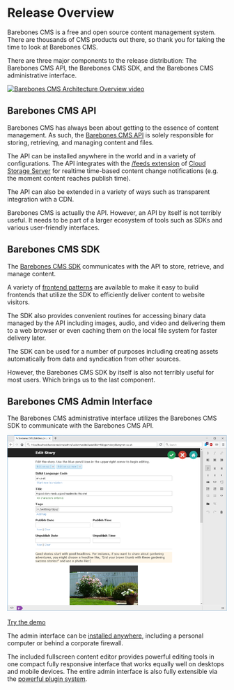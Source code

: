 Release Overview
================

Barebones CMS is a free and open source content management system.  There are thousands of CMS products out there, so thank you for taking the time to look at Barebones CMS.

There are three major components to the release distribution:  The Barebones CMS API, the Barebones CMS SDK, and the Barebones CMS administrative interface.

[![Barebones CMS Architecture Overview video](https://user-images.githubusercontent.com/1432111/41880502-399f51f8-7893-11e8-907d-18519c23c23c.png)](https://www.youtube.com/watch?v=uybGZ0V-tYY "Barebones CMS Architecture Overview")

Barebones CMS API
-----------------

Barebones CMS has always been about getting to the essence of content management.  As such, the [Barebones CMS API](https://github.com/cubiclesoft/barebones-cms-docs/blob/master/api.md) is solely responsible for storing, retrieving, and managing content and files.

The API can be installed anywhere in the world and in a variety of configurations.  The API integrates with the [/feeds extension](https://github.com/cubiclesoft/cloud-storage-server-ext-feeds) of [Cloud Storage Server](https://github.com/cubiclesoft/cloud-storage-server) for realtime time-based content change notifications (e.g. the moment content reaches publish time).

The API can also be extended in a variety of ways such as transparent integration with a CDN.

Barebones CMS is actually the API.  However, an API by itself is not terribly useful.  It needs to be part of a larger ecosystem of tools such as SDKs and various user-friendly interfaces.

Barebones CMS SDK
-----------------

The [Barebones CMS SDK](https://github.com/cubiclesoft/barebones-cms-docs/blob/master/sdk.md) communicates with the API to store, retrieve, and manage content.

A variety of [frontend patterns](https://github.com/cubiclesoft/barebones-cms-docs/blob/master/frontend-patterns.md) are available to make it easy to build frontends that utilize the SDK to efficiently deliver content to website visitors.

The SDK also provides convenient routines for accessing binary data managed by the API including images, audio, and video and delivering them to a web browser or even caching them on the local file system for faster delivery later.

The SDK can be used for a number of purposes including creating assets automatically from data and syndication from other sources.

However, the Barebones CMS SDK by itself is also not terribly useful for most users.  Which brings us to the last component.

Barebones CMS Admin Interface
-----------------------------

The Barebones CMS administrative interface utilizes the Barebones CMS SDK to communicate with the Barebones CMS API.

![Screenshot of the Barebones CMS administrative interface](https://github.com/cubiclesoft/barebones-cms-docs/blob/master/images/admin_interface_screenshot.png?raw=true "Barebones CMS administrative interface")

[Try the demo](http://barebonescms.com/demo/)

The admin interface can be [installed anywhere](https://github.com/cubiclesoft/barebones-cms-docs/blob/master/docs/install.md), including a personal computer or behind a corporate firewall.

The included fullscreen content editor provides powerful editing tools in one compact fully responsive interface that works equally well on desktops and mobile devices.  The entire admin interface is also fully extensible via the [powerful plugin system](https://github.com/cubiclesoft/barebones-cms-docs/blob/master/docs/creating-extensions.md).
